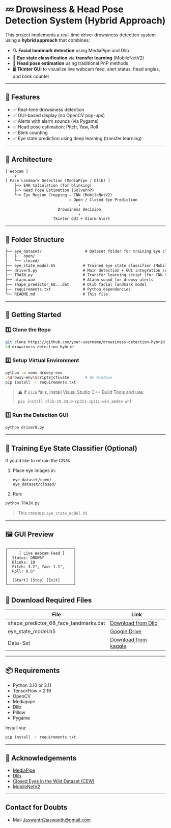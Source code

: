 
# 💤 Drowsiness & Head Pose Detection System (Hybrid Approach)

This project implements a real-time driver drowsiness detection system using a **hybrid approach** that combines:

- 🔍 **Facial landmark detection** using MediaPipe and Dlib
- 🧠 **Eye state classification** via **transfer learning** (MobileNetV2)
- 📐 **Head pose estimation** using traditional PnP methods
- 🖥️ **Tkinter GUI** to visualize live webcam feed, alert status, head angles, and blink counter

---

## 🔧 Features

- ✅ Real-time drowsiness detection
- ✅ GUI-based display (no OpenCV pop-ups)
- ✅ Alerts with alarm sounds (via Pygame)
- ✅ Head pose estimation: Pitch, Yaw, Roll
- ✅ Blink counting
- ✅ Eye state prediction using deep learning (transfer learning)

---

## 🧠 Architecture

```txt
[ Webcam ]
    ↓
[ Face Landmark Detection (MediaPipe / Dlib) ]
    ├─> EAR Calculation (for blinking)
    ├─> Head Pose Estimation (SolvePnP)
    └─> Eye Region Cropping → CNN (MobileNetV2)
                            → Open / Closed Eye Prediction
                                ↓
                       Drowsiness Decision
                                ↓
                     Tkinter GUI + Alarm Alert
```

---

## 📁 Folder Structure

```txt
├── eye_dataset/                   # Dataset folder for training eye classifier
│   ├── open/
│   └── closed/
├── eye_state_model.h5            # Trained eye state classifier (MobileNetV2)
├── driver8.py                    # Main detection + GUI integration script
├── TRAIN.py                      # Transfer learning script (for CNN training)
├── alarm.wav                     # Alarm sound for drowsy alerts
├── shape_predictor_68...dat      # Dlib facial landmark model
├── requirements.txt              # Python dependencies
└── README.md                     # This file
```

---

## 🚀 Getting Started

### 1️⃣ Clone the Repo

```bash
git clone https://github.com/your-username/drowsiness-detection-hybrid.git
cd drowsiness-detection-hybrid
```

### 2️⃣ Setup Virtual Environment

```bash
python -m venv drowsy-env
.\drowsy-env\Scriptsctivate       # On Windows
pip install -r requirements.txt
```

> ⚠️ If `dlib` fails, install Visual Studio C++ Build Tools and use:
> ```bash
> pip install dlib‑19.24.0‑cp311‑cp311‑win_amd64.whl
> ```

### 3️⃣ Run the Detection GUI

```bash
python driver8.py
```

---

## 🧪 Training Eye State Classifier (Optional)

If you'd like to retrain the CNN:

1. Place eye images in:
   ```
   eye_dataset/open/
   eye_dataset/closed/
   ```

2. Run:

```bash
python TRAIN.py
```

> This creates: `eye_state_model.h5`

---

## 🖼️ GUI Preview

```
┌─────────────────────────────┐
│     [ Live Webcam Feed ]    │
│  Status: DROWSY             │
│  Blinks: 10                 │
│  Pitch: 3.2°, Yaw: 1.1°,    │
│  Roll: 0.6°                 │
│                             │
│  [Start] [Stop] [Exit]      │
└─────────────────────────────┘
```
## 🔗 Download Required Files

| File | Link |
|------|------|
| shape_predictor_68_face_landmarks.dat | [Download from Dlib](http://dlib.net/files/shape_predictor_68_face_landmarks.dat.bz2) |
| eye_state_model.h5 | [Google Drive](https://drive.google.com/your-link-here) |
| Data-Set | [Download from kaggle](https://www.kaggle.com/datasets/serenaraju/yawn-eye-dataset-new?resource=download). |

---

## 📦 Requirements

- Python 3.10 or 3.11
- TensorFlow < 2.19
- OpenCV
- Mediapipe
- Dlib
- Pillow
- Pygame

Install via:

```bash
pip install -r requirements.txt
```

---

## 📢 Acknowledgements

- [MediaPipe](https://github.com/google/mediapipe)
- [Dlib](http://dlib.net/)
- [Closed Eyes in the Wild Dataset (CEW)](https://www.kaggle.com/datasets/tonyshe/cew)
- [MobileNetV2](https://arxiv.org/abs/1801.04381)

---
## Contact for Doubts
- Mail Jaswanth2jaswanth@gmail.com
